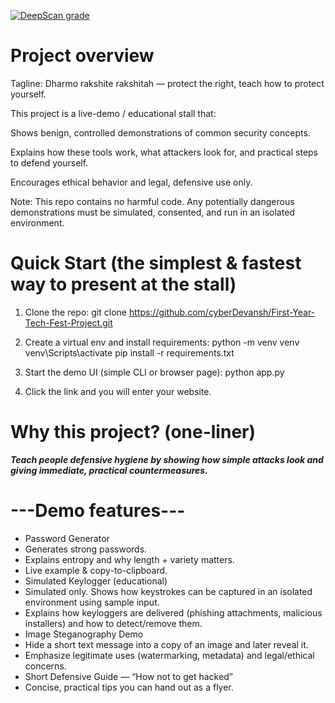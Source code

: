 <a href="https://deepscan.io/dashboard#view=project&tid=28285&pid=30508&bid=980808"><img src="https://deepscan.io/api/teams/28285/projects/30508/branches/980808/badge/grade.svg" alt="DeepScan grade"></a>
<h1>Project overview</h1>

Tagline: Dharmo rakshite rakshitah — protect the right, teach how to protect yourself.

This project is a live-demo / educational stall that:

Shows benign, controlled demonstrations of common security concepts.

Explains how these tools work, what attackers look for, and practical steps to defend yourself.

Encourages ethical behavior and legal, defensive use only.

Note: This repo contains no harmful code. Any potentially dangerous demonstrations must be simulated, consented, and run in an isolated environment.



<h1>Quick Start (the simplest & fastest way to present at the stall)</h1>

1. Clone the repo:
git clone https://github.com/cyberDevansh/First-Year-Tech-Fest-Project.git

2. Create a virtual env and install requirements:
python -m venv venv
venv\Scripts\activate
pip install -r requirements.txt

3. Start the demo UI (simple CLI or browser page):
python app.py

4. Click the link and you will enter your website.



<h1>Why this project? (one-liner)</h1>
<b><i>Teach people defensive hygiene by showing how simple attacks look and giving immediate, practical countermeasures.</i></b>



<h1>---Demo features---</h1>

<ul>
  <li>Password Generator</li>

 <li>Generates strong passwords.</li>

 <li>Explains entropy and why length + variety matters.</li>

 <li>Live example & copy-to-clipboard.</li>

 <li>Simulated Keylogger (educational)</li>

 <li>Simulated only. Shows how keystrokes can be captured in an isolated environment using sample input.</li>

 <li>Explains how keyloggers are delivered (phishing attachments, malicious installers) and how to detect/remove them.</li>

 <li>Image Steganography Demo</li>

 <li>Hide a short text message into a copy of an image and later reveal it.</li>

 <li>Emphasize legitimate uses (watermarking, metadata) and legal/ethical concerns.</li>

 <li>Short Defensive Guide — “How not to get hacked”</li>

 <li>Concise, practical tips you can hand out as a flyer.</li>

</ul>
